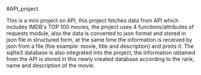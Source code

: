#API_project

 This is a mini project on API, this project fetches data from API which includes IMDB's TOP 100 movies, the project uses 4 functions/attributes of requests module, also the data is converted to json format and stored in json file in structured form, at the same time the information is received by json from a file (foe example: movie, title and description) and prints it.
  The sqlite3 database is also integrated into the project, the information obtained from the API is stored in this newly created database according to the rank, name and description of the movie.
